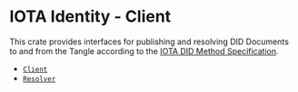 IOTA Identity - Client
===

This crate provides interfaces for publishing and resolving DID Documents to and from the Tangle according to the [IOTA DID Method Specification](https://wiki.iota.org/identity.rs/specs/did/iota_did_method_spec).

- [`Client`](crate::tangle::Client)
- [`Resolver`](crate::tangle::Resolver)
